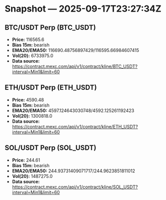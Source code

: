 # Snapshot — 2025-09-17T23:27:34Z

## BTC/USDT Perp (BTC_USDT)
- **Price:** 116565.6
- **Bias 15m:** bearish
- **EMA20/EMA50:** 116690.48756897429/116595.66984607415
- **Vol(20):** 6733975.0
- **Data source:** https://contract.mexc.com/api/v1/contract/kline/BTC_USDT?interval=Min1&limit=60

## ETH/USDT Perp (ETH_USDT)
- **Price:** 4590.48
- **Bias 15m:** bearish
- **EMA20/EMA50:** 4597.124643030748/4592.125261192423
- **Vol(20):** 1300818.0
- **Data source:** https://contract.mexc.com/api/v1/contract/kline/ETH_USDT?interval=Min1&limit=60

## SOL/USDT Perp (SOL_USDT)
- **Price:** 244.61
- **Bias 15m:** bearish
- **EMA20/EMA50:** 244.93731409071717/244.9623851811012
- **Vol(20):** 1487275.0
- **Data source:** https://contract.mexc.com/api/v1/contract/kline/SOL_USDT?interval=Min1&limit=60
